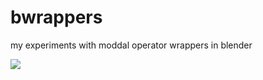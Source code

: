 # bwrappers

my experiments with moddal operator wrappers in blender 

![](https://camo.githubusercontent.com/3c8664ea3e2b2bfb39b9e640a4afb8a04ea62a38/68747470733a2f2f692e696d6775722e636f6d2f6d7243785361432e706e67)
